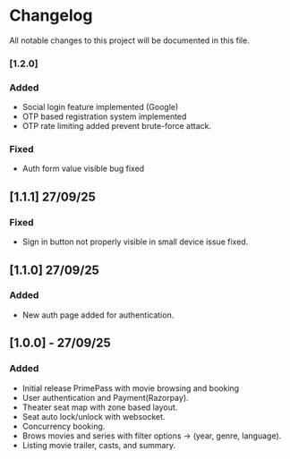 # Changelog
All notable changes to this project will be documented in this file.

### [1.2.0]
### Added
- Social login feature implemented (Google)
- OTP based registration system implemented
- OTP rate limiting added prevent brute-force attack.

### Fixed
- Auth form value visible bug fixed

## [1.1.1] 27/09/25
### Fixed
- Sign in button not properly visible in small device issue fixed.

## [1.1.0] 27/09/25
### Added
- New auth page added for authentication.

## [1.0.0] - 27/09/25
### Added
- Initial release PrimePass with movie browsing and booking
- User authentication and Payment(Razorpay).
- Theater seat map with zone based layout.
- Seat auto lock/unlock with websocket.
- Concurrency booking.
- Brows movies and series with filter options -> (year, genre, language).
- Listing movie trailer, casts, and summary.